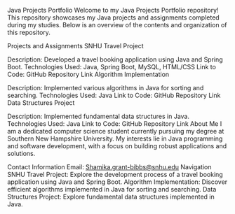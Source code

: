 Java Projects Portfolio
Welcome to my Java Projects Portfolio repository! This repository showcases my Java projects and assignments completed during my studies. Below is an overview of the contents and organization of this repository.

Projects and Assignments
SNHU Travel Project

Description: Developed a travel booking application using Java and Spring Boot.
Technologies Used: Java, Spring Boot, MySQL, HTML/CSS
Link to Code: GitHub Repository Link
Algorithm Implementation

Description: Implemented various algorithms in Java for sorting and searching.
Technologies Used: Java
Link to Code: GitHub Repository Link
Data Structures Project

Description: Implemented fundamental data structures in Java.
Technologies Used: Java
Link to Code: GitHub Repository Link
About Me
I am a dedicated computer science student currently pursuing my degree at Southern New Hampshire University. My interests lie in Java programming and software development, with a focus on building robust applications and solutions.

Contact Information
Email: Shamika.grant-bibbs@snhu.edu
Navigation
SNHU Travel Project: Explore the development process of a travel booking application using Java and Spring Boot.
Algorithm Implementation: Discover efficient algorithms implemented in Java for sorting and searching.
Data Structures Project: Explore fundamental data structures implemented in Java.
